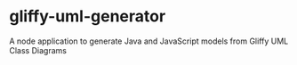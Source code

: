 # gliffy-uml-generator
A node application to generate Java and JavaScript models from Gliffy UML Class Diagrams
